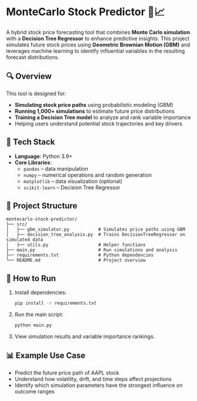 # MonteCarlo Stock Predictor 🧠📈

A hybrid stock price forecasting tool that combines **Monte Carlo simulation** with a **Decision Tree Regressor** to enhance predictive insights. This project simulates future stock prices using **Geometric Brownian Motion (GBM)** and leverages machine learning to identify influential variables in the resulting forecast distributions.

## 🔍 Overview

This tool is designed for:
- **Simulating stock price paths** using probabilistic modeling (GBM)
- **Running 1,000+ simulations** to estimate future price distributions
- **Training a Decision Tree model** to analyze and rank variable importance
- Helping users understand potential stock trajectories and key drivers

## 🧰 Tech Stack

- **Language**: Python 3.9+
- **Core Libraries**:
  - `pandas` – data manipulation
  - `numpy` – numerical operations and random generation
  - `matplotlib` – data visualization (optional)
  - `scikit-learn` – Decision Tree Regressor

## 📁 Project Structure

```
montecarlo-stock-predictor/
├── src/
│   ├── gbm_simulator.py           # Simulates price paths using GBM
│   ├── decision_tree_analysis.py  # Trains DecisionTreeRegressor on simulated data
│   ├── utils.py                   # Helper functions
├── main.py                        # Run simulations and analysis
├── requirements.txt               # Python dependencies
└── README.md                      # Project overview
```

## 🚀 How to Run

1. Install dependencies:
   ```bash
   pip install -r requirements.txt
   ```

2. Run the main script:
   ```bash
   python main.py
   ```

3. View simulation results and variable importance rankings.

## 📊 Example Use Case

- Predict the future price path of AAPL stock
- Understand how volatility, drift, and time steps affect projections
- Identify which simulation parameters have the strongest influence on outcome ranges
